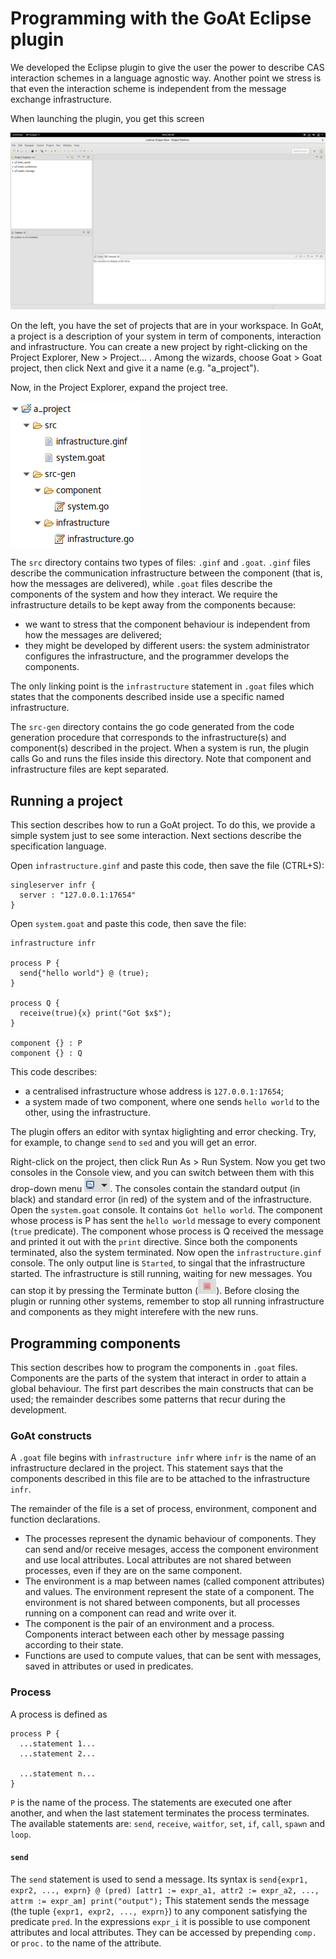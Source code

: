 # Programming with the GoAt Eclipse plugin
We developed the Eclipse plugin to give the user the power to describe CAS interaction schemes in a language agnostic way. Another point we stress is that even the interaction scheme is independent from the message exchange infrastructure.

When launching the plugin, you get this screen

![GoAt plugin at startup](goat_startup.png)

On the left, you have the set of projects that are in your workspace. In GoAt, a project is a description of your system in term of components, interaction and infrastructure. You can create a new project by right-clicking on the Project Explorer, New > Project... . Among the wizards, choose Goat > Goat project, then click Next and give it a name (e.g. "a\_project").

Now, in the Project Explorer, expand the project tree.

![Project tree](project_tree.png)

The `src` directory contains two types of files: `.ginf` and `.goat`. `.ginf` files describe the communication infrastructure between the component (that is, how the messages are delivered), while `.goat` files describe the components of the system and how they interact. We require the infrastructure details to be kept away from the components because:
* we want to stress that the component behaviour is independent from how the messages are delivered;
* they might be developed by different users: the system administrator configures the infrastructure, and the programmer develops the components.

The only linking point is the `infrastructure` statement in `.goat` files which states that the components described inside use a specific named infrastructure.

The `src-gen` directory contains the go code generated from the code generation procedure that corresponds to the infrastructure(s) and component(s) described in the project. When a system is run, the plugin calls Go and runs the files inside this directory. Note that component and infrastructure files are kept separated.

## Running a project
This section describes how to run a GoAt project. To do this, we provide a simple system just to see some interaction. Next sections describe the specification language.

Open `infrastructure.ginf` and paste this code, then save the file (CTRL+S):
```
singleserver infr {
  server : "127.0.0.1:17654"
}
```
Open `system.goat` and paste this code, then save the file:
```
infrastructure infr

process P {
  send{"hello world"} @ (true);
}

process Q {
  receive(true){x} print("Got $x$");
}

component {} : P
component {} : Q
```
This code describes:
* a centralised infrastructure whose address is `127.0.0.1:17654`;
* a system made of two component, where one sends `hello world` to the other, using the infrastructure.

The plugin offers an editor with syntax higlighting and error checking. Try, for example, to change `send` to `sed` and you will get an error.

Right-click on the project, then click Run As > Run System. Now you get two consoles in the Console view, and you can switch between them with this drop-down menu ![](console.png). The consoles contain the standard output (in black) and standard error (in red) of the system and of the infrastructure. Open the `system.goat` console. It contains `Got hello world`. The component whose process is P has sent the `hello world` message to every component (`true` predicate). The component whose process is Q received the message and printed it out with the `print` directive. Since both the components terminated, also the system terminated. Now open the `infrastructure.ginf` console. The only output line is `Started`, to singal that the infrastructure started. The infrastructure is still running, waiting for new messages. You can stop it by pressing the Terminate button (![](stop.png)). Before closing the plugin or running other systems, remember to stop all running infrastructure and components as they might interefere with the new runs.

## Programming components
This section describes how to program the components in `.goat` files. Components are the parts of the system that interact in order to attain a global behaviour. The first part describes the main constructs that can be used; the remainder describes some  patterns that recur during the development.

### GoAt constructs
A `.goat` file begins with `infrastructure infr` where `infr` is the name of an infrastructure declared in the project. This statement says that the components described in this file are to be attached to the infrastructure `infr`.

The remainder of the file is a set of process, environment, component and function declarations.
* The processes represent the dynamic behaviour of components. They can send and/or receive mesages, access the component environment and use local attributes. Local attributes are not shared between processes, even if they are on the same component. 
* The environment is a map between names (called component attributes) and values. The environment represent the state of a component. The environment is not shared between components, but all processes running on a component can read and write over it.
* The component is the pair of an environment and a process. Components interact between each other by message passing according to their state.
* Functions are used to compute values, that can be sent with messages, saved in attributes or used in predicates.

### Process
A process is defined as 
```
process P {
  ...statement 1...
  ...statement 2...
  
  ...statement n...
}
```
`P` is the name of the process. The statements are executed one after another, and when the last statement terminates the process terminates. The available statements are: `send`, `receive`, `waitfor`, `set`, `if`, `call`, `spawn` and `loop`.

#### `send`
The `send` statement is used to send a message. Its syntax is 
```send{expr1, expr2, ..., exprn} @ (pred) [attr1 := expr_a1, attr2 := expr_a2, ..., attrm := expr_am] print("output");```
This statement sends the message (the tuple `{expr1, expr2, ..., exprn}`) to any component satisfying the predicate `pred`. In the expressions `expr_i` it is possible to use component attributes and local attributes. They can be accessed by prepending `comp.` or `proc.` to the name of the attribute. 
